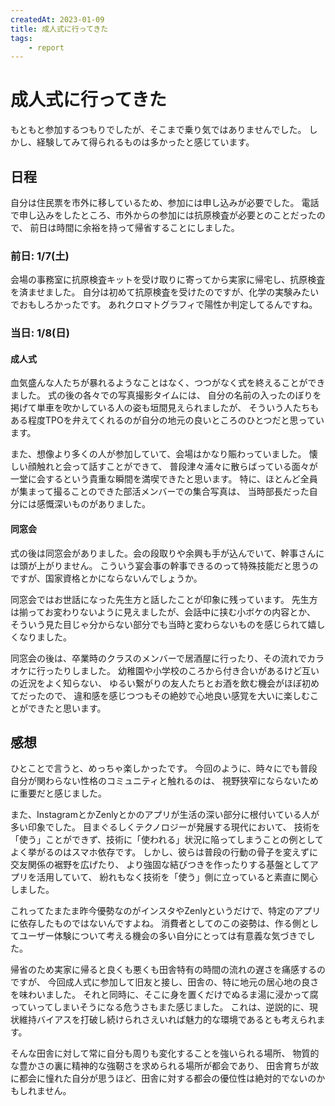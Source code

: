 ```yaml
---
createdAt: 2023-01-09
title: 成人式に行ってきた
tags:
    - report
---
```


# 成人式に行ってきた

もともと参加するつもりでしたが、そこまで乗り気ではありませんでした。
しかし、経験してみて得られるものは多かったと感じています。

## 日程

自分は住民票を市外に移しているため、参加には申し込みが必要でした。
電話で申し込みをしたところ、市外からの参加には抗原検査が必要とのことだったので、
前日は時間に余裕を持って帰省することにしました。

### 前日: 1/7(土)

会場の事務室に抗原検査キットを受け取りに寄ってから実家に帰宅し、抗原検査を済ませました。
自分は初めて抗原検査を受けたのですが、化学の実験みたいでおもしろかったです。
あれクロマトグラフィで陽性か判定してるんですね。

### 当日: 1/8(日)

#### 成人式

血気盛んな人たちが暴れるようなことはなく、つつがなく式を終えることができました。
式の後の各々での写真撮影タイムには、
自分の名前の入ったのぼりを掲げて単車を吹かしている人の姿も垣間見えられましたが、
そういう人たちもある程度TPOを弁えてくれるのが自分の地元の良いところのひとつだと思っています。

また、想像より多くの人が参加していて、会場はかなり賑わっていました。
懐しい顔触れと会って話すことができて、
普段津々浦々に散らばっている面々が一堂に会するという貴重な瞬間を満喫できたと思います。
特に、ほとんど全員が集まって撮ることのできた部活メンバーでの集合写真は、
当時部長だった自分には感慨深いものがありました。

#### 同窓会

式の後は同窓会がありました。会の段取りや余興も手が込んでいて、幹事さんには頭が上がりません。
こういう宴会事の幹事できるのって特殊技能だと思うのですが、国家資格とかにならないんでしょうか。

同窓会ではお世話になった先生方と話したことが印象に残っています。
先生方は揃ってお変わりないように見えましたが、会話中に挟む小ボケの内容とか、
そういう見た目じゃ分からない部分でも当時と変わらないものを感じられて嬉しくなりました。

同窓会の後は、卒業時のクラスのメンバーで居酒屋に行ったり、その流れでカラオケに行ったりしました。
幼稚園や小学校のころから付き合いがあるけど互いの近況をよく知らない、
ゆるい繋がりの友人たちとお酒を飲む機会がほぼ初めてだったので、
違和感を感じつつもその絶妙で心地良い感覚を大いに楽しむことができたと思います。

## 感想

<!-- textlint-disable preset-ja-technical-writing/no-doubled-joshi -->

ひとことで言うと、めっちゃ楽しかったです。
今回のように、時々にでも普段自分が関わらない性格のコミュニティと触れるのは、
視野狭窄にならないために重要だと感じました。

<!-- textlint-enable preset-ja-technical-writing/no-doubled-joshi -->

また、InstagramとかZenlyとかのアプリが生活の深い部分に根付いている人が多い印象でした。
目まぐるしくテクノロジーが発展する現代において、
技術を「使う」ことができず、技術に「使われる」状況に陥ってしまうことの例としてよく挙がるのはスマホ依存です。
しかし、彼らは普段の行動の骨子を変えずに交友関係の裾野を広げたり、
より強固な結びつきを作ったりする基盤としてアプリを活用していて、
紛れもなく技術を「使う」側に立っていると素直に関心しました。

これってたまたま昨今優勢なのがインスタやZenlyというだけで、特定のアプリに依存したものではないんですよね。
消費者としてのこの姿勢は、作る側としてユーザー体験について考える機会の多い自分にとっては有意義な気づきでした。

<!-- textlint-disable ja-technical-writing/no-doubled-joshi -->

帰省のため実家に帰ると良くも悪くも田舎特有の時間の流れの遅さを痛感するのですが、
今回成人式に参加して旧友と接し、田舎の、特に地元の居心地の良さを味わいました。
それと同時に、そこに身を置くだけでぬるま湯に浸かって腐っていってしまいそうになる危うさもまた感じました。
これは、逆説的に、現状維持バイアスを打破し続けられさえいれば魅力的な環境であるとも考えられます。

<!-- textlint-enable ja-technical-writing/no-doubled-joshi -->

<!-- textlint-disable ja-technical-writing/no-doubled-joshi -->

そんな田舎に対して常に自分も周りも変化することを強いられる場所、
物質的な豊かさの裏に精神的な強靭さを求められる場所が都会であり、
田舎育ちが故に都会に憧れた自分が思うほど、田舎に対する都会の優位性は絶対的でないのかもしれません。

<!-- textlint-enable ja-technical-writing/no-doubled-joshi -->
